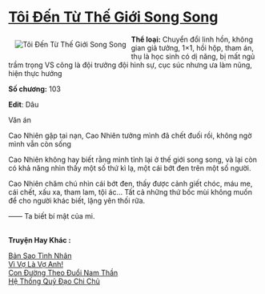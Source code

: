<a href="https://utruyen.com/toi-den-tu-the-gioi-song-song/24754/" title="Tôi Đến Từ Thế Giới Song Song"><h1>Tôi Đến Từ Thế Giới Song Song</h1></a><div style="display:table"><img align="right" style="float: left; padding: 10px;" src="https://utruyen.com/images/story/200x260/toi-den-tu-the-gioi-song-song.jpg" alt="Tôi Đến Từ Thế Giới Song Song"><b>Thể loại:</b> Chuyển đổi linh hồn, không gian giả tưởng, 1×1, hồi hộp, tham án, thụ là học sinh có dị năng, bị mất ngủ trầm trọng VS công là đội trưởng đội hình sự, cục súc nhưng ưa làm nũng, hiện thực hướng<p></p><b>Số chương:</b> 103<p></p><b>Edit</b>: Dâu<p></p>Văn án<p></p>Cao Nhiên gặp tai nạn, Cao Nhiên tưởng mình đã chết đuối rồi, không ngờ mình vẫn còn sống<p></p>Cao Nhiên không hay biết rằng mình tỉnh lại ở thế giới song song, và lại còn có khả năng nhìn thấy một số thứ kì lạ, một cái bớt đen trên một số người.<p></p>Cao Nhiên chăm chú nhìn cái bớt đen, thấy được cảnh giết chóc, máu me, cái chết, xấu xa, tham lam, tội ác… Tất cả những thứ bốc mùi không muốn để cho người khác biết, lặng yên thối rữa.<p></p>—— Ta biết bí mật của mi.</div><p><br><b>Truyện Hay Khác :</b></p><a href="https://utruyen.com/ban-sao-tinh-nhan/24719/" alt="Bản Sao Tình Nhân">Bản Sao Tình Nhân</a><br/><a href="https://github.com/quanluxury/truyenhot/tree/master/truyenhay/9278/" alt="Vì Vợ Là Vợ Anh!">Vì Vợ Là Vợ Anh!</a><br/><a href="https://github.com/quanluxury/truyenhot/tree/master/truyenhay/16174/" alt="Con Đường Theo Đuổi Nam Thần">Con Đường Theo Đuổi Nam Thần</a><br/><a href="https://medium.com/@hoangminhquan1681984/h%E1%BB%87-th%E1%BB%91ng-qu%E1%BB%B7-%C4%91%E1%BA%A1o-chi-ch%E1%BB%A7-5ccd7a714691" alt="Hệ Thống Quỷ Đạo Chi Chủ">Hệ Thống Quỷ Đạo Chi Chủ</a><br/>